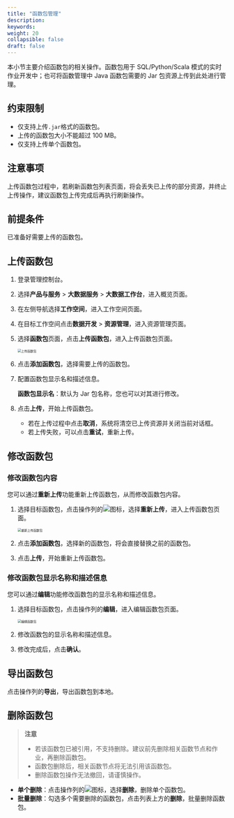 ```yaml
---
title: "函数包管理"
description:  
keywords: 
weight: 20
collapsible: false
draft: false
---
```


本小节主要介绍函数包的相关操作。函数包用于 SQL/Python/Scala 模式的实时作业开发中；也可将函数管理中 Java 函数包需要的 Jar 包资源上传到此处进行管理。

## 约束限制

- 仅支持上传`.jar`格式的函数包。
- 上传的函数包大小不能超过 100 MB。
- 仅支持上传单个函数包。

## 注意事项

上传函数包过程中，若刷新函数包列表页面，将会丢失已上传的部分资源，并终止上传操作，建议函数包上传完成后再执行刷新操作。

## 前提条件

已准备好需要上传的函数包。

## 上传函数包

1. 登录管理控制台。
2. 选择**产品与服务** > **大数据服务** > **大数据工作台**，进入概览页面。
3. 在左侧导航选择**工作空间**，进入工作空间页面。
4. 在目标工作空间点击**数据开发** > **资源管理**，进入资源管理页面。
5. 选择**函数包**页面，点击**上传函数包**，进入上传函数包页面。
   
   <img src="/bigdata/dataomnis/_images/upload_function.png" alt="上传函数包" style="zoom:50%;" />

6. 点击**添加函数包**，选择需要上传的函数包。
7. 配置函数包显示名和描述信息。
   
   **函数包显示名**：默认为 Jar 包名称，您也可以对其进行修改。

8. 点击**上传**，开始上传函数包。

   - 若在上传过程中点击**取消**，系统将清空已上传资源并关闭当前对话框。
   - 若上传失败，可以点击**重试**，重新上传。

## 修改函数包

### 修改函数包内容

您可以通过**重新上传**功能重新上传函数包，从而修改函数包内容。

1. 选择目标函数包，点击操作列的![](../../../../_images/icon_more_cluster.png)图标，选择**重新上传**，进入上传函数包页面。

   <img src="/bigdata/dataomnis/_images/reload_function.png" alt="重新上传函数包" style="zoom:50%;" />

2. 点击**添加函数包**，选择新的函数包，将会直接替换之前的函数包。
3. 点击**上传**，开始重新上传函数包。

### 修改函数包显示名称和描述信息

您可以通过**编辑**功能修改函数包的显示名称和描述信息。

1. 选择目标函数包，点击操作列的**编辑**，进入编辑函数包页面。

   <img src="/bigdata/dataomnis/_images/edit_function.png" alt="编辑函数包" style="zoom:50%;" />

2. 修改函数包的显示名称和描述信息。
3. 修改完成后，点击**确认**。

## 导出函数包

点击操作列的**导出**，导出函数包到本地。

## 删除函数包

> **注意**
> 
> - 若该函数包已被引用，不支持删除。建议前先删除相关函数节点和作业，再删除函数包。
> - 函数包删除后，相关函数节点将无法引用该函数包。
> - 删除函数包操作无法撤回，请谨慎操作。

- **单个删除**：点击操作列的![](../../../../_images/icon_more_cluster.png)图标，选择**删除**，删除单个函数包。
- **批量删除**：勾选多个需要删除的函数包，点击列表上方的**删除**，批量删除函数包。